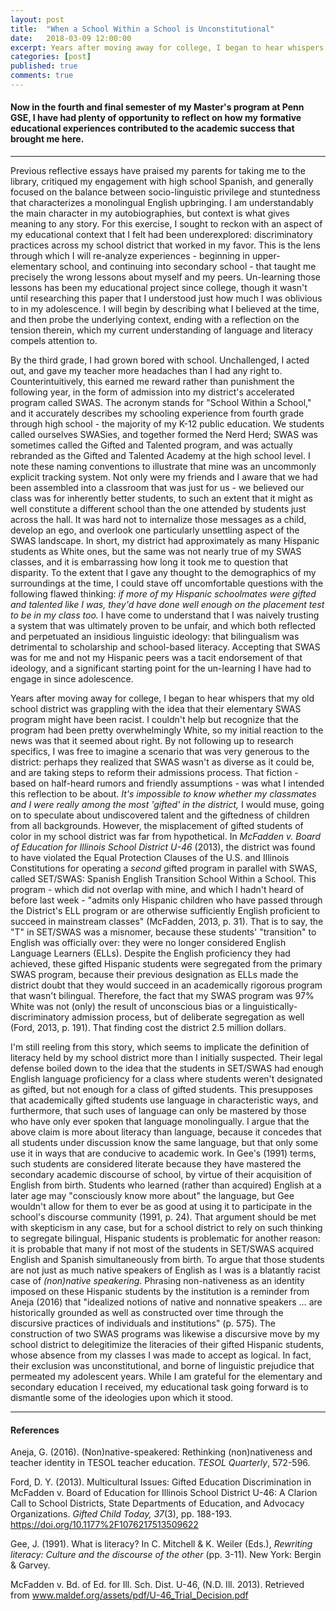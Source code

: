 ```yaml
---
layout: post
title:  "When a School Within a School is Unconstitutional"
date:   2018-03-09 12:00:00
excerpt: Years after moving away for college, I began to hear whispers that my old school district was grappling with the idea that their elementary SWAS program might have been racist
categories: [post]
published: true
comments: true
---
```

#### Now in the fourth and final semester of my Master's program at Penn GSE, I have had plenty of opportunity to reflect on how my formative educational experiences contributed to the academic success that brought me here. 

--- 

Previous reflective essays have praised my parents for taking me to the library, critiqued my engagement with high school Spanish, and generally focused on the balance between socio-linguistic privilege and stuntedness that characterizes a monolingual English upbringing. I am understandably the main character in my autobiographies, but context is what gives meaning to any story. For this exercise, I sought to reckon with an aspect of my educational context that I felt had been underexplored: discriminatory practices across my school district that worked in my favor. This is the lens through which I will re-analyze experiences - beginning in upper-elementary school, and continuing into secondary school - that taught me precisely the wrong lessons about myself and my peers. Un-learning those lessons has been my educational project since college, though it wasn't until researching this paper that I understood just how much I was oblivious to in my adolescence. I will begin by describing what I believed at the time, and then probe the underlying context, ending with a reflection on the tension therein, which my current understanding of language and literacy compels attention to. 

By the third grade, I had grown bored with school. Unchallenged, I acted out, and gave my teacher more headaches than I had any right to. Counterintuitively, this earned me reward rather than punishment the following year, in the form of admission into my district's accelerated program called SWAS. The acronym stands for "School Within a School," and it accurately describes my schooling experience from fourth grade through high school - the majority of my K-12 public education. We students called ourselves SWASies, and together formed the Nerd Herd; SWAS was sometimes called the Gifted and Talented program, and was actually rebranded as the Gifted and Talented Academy at the high school level. I note these naming conventions to illustrate that mine was an uncommonly explicit tracking system. Not only were my friends and I aware that we had been assembled into a classroom that was just for us - we believed our class was for inherently better students, to such an extent that it might as well constitute a different school than the one attended by students just across the hall. It was hard not to internalize those messages as a child, develop an ego, and overlook one particularly unsettling aspect of the SWAS landscape. In short, my district had approximately as many Hispanic students as White ones, but the same was not nearly true of my SWAS classes, and it is embarrassing how long it took me to question that disparity. To the extent that I gave any thought to the demographics of my surroundings at the time, I could stave off uncomfortable questions with the following flawed thinking: _if more of my Hispanic schoolmates were gifted and talented like I was, they'd have done well enough on the placement test to be in my class too._ I have come to understand that I was naively trusting a system that was ultimately proven to be unfair, and which both reflected and perpetuated an insidious linguistic ideology: that bilingualism was detrimental to scholarship and school-based literacy. Accepting that SWAS was for me and not my Hispanic peers was a tacit endorsement of that ideology, and a significant starting point for the un-learning I have had to engage in since adolescence. 

Years after moving away for college, I began to hear whispers that my old school district was grappling with the idea that their elementary SWAS program might have been racist. I couldn't help but recognize that the program had been pretty overwhelmingly White, so my initial reaction to the news was that it seemed about right. By not following up to research specifics, I was free to imagine a scenario that was very generous to the district: perhaps they realized that SWAS wasn't as diverse as it could be, and are taking steps to reform their admissions process. That fiction - based on half-heard rumors and friendly assumptions - was what I intended this reflection to be about. _It's impossible to know whether my classmates and I were really among the most 'gifted' in the district,_ I would muse, going on to speculate about undiscovered talent and the giftedness of children from all backgrounds. However, the misplacement of gifted students of color in my school district was far from hypothetical. In _McFadden v. Board of Education for Illinois School District U-46_ (2013), the district was found to have violated the Equal Protection Clauses of the U.S. and Illinois Constitutions for operating a _second_ gifted program in parallel with SWAS, called SET/SWAS: Spanish English Transition School Within a School. This program - which did not overlap with mine, and which I hadn't heard of before last week - "admits only Hispanic children who have passed through the District's ELL program or are otherwise sufficiently English proficient to succeed in mainstream classes" (McFadden, 2013, p. 31). That is to say, the "T" in SET/SWAS was a misnomer, because these students' "transition" to English was officially over: they were no longer considered English Language Learners (ELLs). Despite the English proficiency they had achieved, these gifted Hispanic students were segregated from the primary SWAS program, because their previous designation as ELLs made the district doubt that they would succeed in an academically rigorous program that wasn't bilingual. Therefore, the fact that my SWAS program was 97% White was not (only) the result of unconscious bias or a linguistically-discriminatory admission process, but of deliberate segregation as well (Ford, 2013, p. 191). That finding cost the district 2.5 million dollars. 

I'm still reeling from this story, which seems to implicate the definition of literacy held by my school district more than I initially suspected. Their legal defense boiled down to the idea that the students in SET/SWAS had enough English language proficiency for a class where students weren't designated as gifted, but not enough for a class of gifted students. This presupposes that academically gifted students use language in characteristic ways, and furthermore, that such uses of language can only be mastered by those who have only ever spoken that language monolingually. I argue that the above claim is more about literacy than language, because it concedes that all students under discussion know the same language, but that only some use it in ways that are conducive to academic work. In Gee's (1991) terms, such students are considered literate because they have mastered the secondary academic discourse of school, by virtue of their acquisition of English from birth. Students who learned (rather than acquired) English at a later age may "consciously know more about" the language, but Gee wouldn't allow for them to ever be as good at using it to participate in the school's discourse community (1991, p. 24). That argument should be met with skepticism in any case, but for a school district to rely on such thinking to segregate bilingual, Hispanic students is problematic for another reason: it is probable that many if not most of the students in SET/SWAS acquired English and Spanish simultaneously from birth. To argue that those students are not just as much native speakers of English as I was is a blatantly racist case of _(non)native speakering_. Phrasing non-nativeness as an identity imposed on these Hispanic students by the institution is a reminder from Aneja (2016) that "idealized notions of native and nonnative speakers … are historically grounded as well as constructed over time through the discursive practices of individuals and institutions" (p. 575). The construction of two SWAS programs was likewise a discursive move by my school district to delegitimize the literacies of their gifted Hispanic students, whose absence from my classes I was made to accept as logical. In fact, their exclusion was unconstitutional, and borne of linguistic prejudice that permeated my adolescent years. While I am grateful for the elementary and secondary education I received, my educational task going forward is to dismantle some of the ideologies upon which it stood.

---

#### References

Aneja, G. (2016). (Non)native-speakered: Rethinking (non)nativeness and teacher identity in 	TESOL teacher education. _TESOL Quarterly_, 572-596.

Ford, D. Y. (2013). Multicultural Issues: Gifted Education Discrimination in McFadden v. Board 	of Education for Illinois School District U-46: A Clarion Call to School Districts, State 	Departments of Education, and Advocacy Organizations. _Gifted Child Today, 37_(3), pp. 	188-193. https://doi.org/10.1177%2F1076217513509622

Gee, J. (1991). What is literacy? In C. Mitchell & K. Weiler (Eds.), _Rewriting literacy: Culture 	and the discourse of the other_ (pp. 3-11). New York: Bergin & Garvey.

McFadden v. Bd. of Ed. for Ill. Sch. Dist. U-46, (N.D. Ill. 2013). Retrieved from 	www.maldef.org/assets/pdf/U-46_Trial_Decision.pdf
